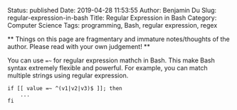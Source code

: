 Status: published
Date: 2019-04-28 11:53:55
Author: Benjamin Du
Slug: regular-expression-in-bash
Title: Regular Expression in Bash
Category: Computer Science
Tags: programming, Bash, regular expression, regex

**
Things on this page are fragmentary and immature notes/thoughts of the author.
Please read with your own judgement!
**


You can use `=~` for regular expression mathch in Bash.
This make Bash syntax extremely flexible and powerful.
For example, 
you can match multiple strings using regular expression.
```
if [[ value =~ ^(v1|v2|v3)$ ]]; then
    ...
fi
```

